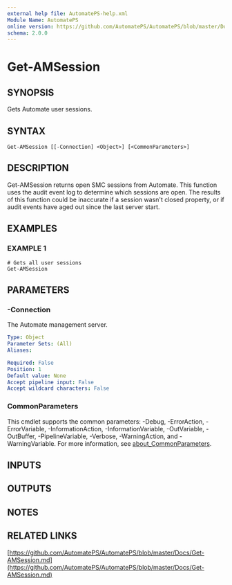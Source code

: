 ```yaml
---
external help file: AutomatePS-help.xml
Module Name: AutomatePS
online version: https://github.com/AutomatePS/AutomatePS/blob/master/Docs/Get-AMSession.md
schema: 2.0.0
---
```


# Get-AMSession

## SYNOPSIS
Gets Automate user sessions.

## SYNTAX

```
Get-AMSession [[-Connection] <Object>] [<CommonParameters>]
```

## DESCRIPTION
Get-AMSession returns open SMC sessions from Automate. 
This function uses the audit event log to determine which sessions are open.
The results of this function could be inaccurate if a session wasn't closed property, or if audit events have aged out since the last server start.

## EXAMPLES

### EXAMPLE 1
```
# Gets all user sessions
Get-AMSession
```

## PARAMETERS

### -Connection
The Automate management server.

```yaml
Type: Object
Parameter Sets: (All)
Aliases:

Required: False
Position: 1
Default value: None
Accept pipeline input: False
Accept wildcard characters: False
```

### CommonParameters
This cmdlet supports the common parameters: -Debug, -ErrorAction, -ErrorVariable, -InformationAction, -InformationVariable, -OutVariable, -OutBuffer, -PipelineVariable, -Verbose, -WarningAction, and -WarningVariable. For more information, see [about_CommonParameters](http://go.microsoft.com/fwlink/?LinkID=113216).

## INPUTS

## OUTPUTS

## NOTES

## RELATED LINKS

[https://github.com/AutomatePS/AutomatePS/blob/master/Docs/Get-AMSession.md](https://github.com/AutomatePS/AutomatePS/blob/master/Docs/Get-AMSession.md)

